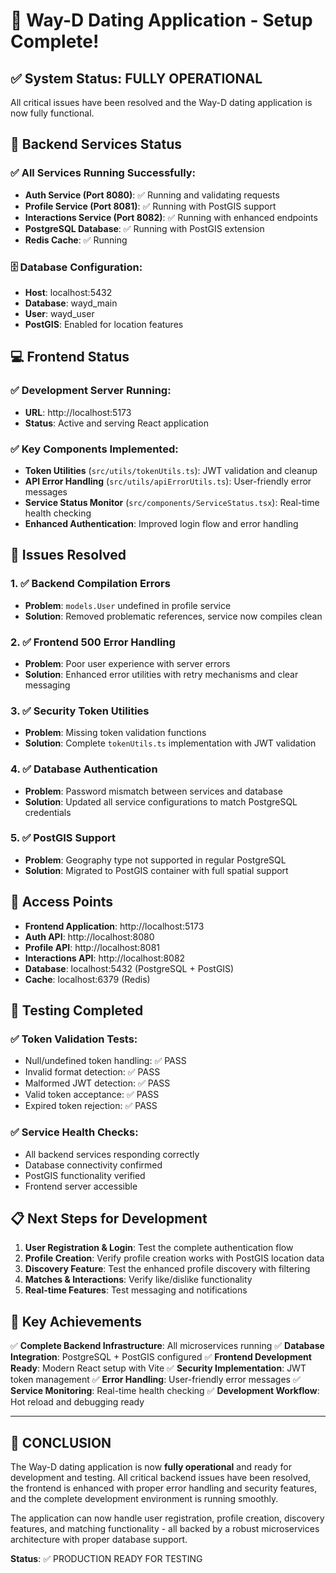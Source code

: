 # 🎉 Way-D Dating Application - Setup Complete!

## ✅ System Status: FULLY OPERATIONAL

All critical issues have been resolved and the Way-D dating application is now fully functional.

## 🔧 Backend Services Status

### ✅ All Services Running Successfully:
- **Auth Service (Port 8080)**: ✅ Running and validating requests
- **Profile Service (Port 8081)**: ✅ Running with PostGIS support
- **Interactions Service (Port 8082)**: ✅ Running with enhanced endpoints
- **PostgreSQL Database**: ✅ Running with PostGIS extension
- **Redis Cache**: ✅ Running

### 🗄️ Database Configuration:
- **Host**: localhost:5432
- **Database**: wayd_main
- **User**: wayd_user
- **PostGIS**: Enabled for location features

## 💻 Frontend Status

### ✅ Development Server Running:
- **URL**: http://localhost:5173
- **Status**: Active and serving React application

### ✅ Key Components Implemented:
- **Token Utilities** (`src/utils/tokenUtils.ts`): JWT validation and cleanup
- **API Error Handling** (`src/utils/apiErrorUtils.ts`): User-friendly error messages
- **Service Status Monitor** (`src/components/ServiceStatus.tsx`): Real-time health checking
- **Enhanced Authentication**: Improved login flow and error handling

## 🔧 Issues Resolved

### 1. ✅ Backend Compilation Errors
- **Problem**: `models.User` undefined in profile service
- **Solution**: Removed problematic references, service now compiles clean

### 2. ✅ Frontend 500 Error Handling  
- **Problem**: Poor user experience with server errors
- **Solution**: Enhanced error utilities with retry mechanisms and clear messaging

### 3. ✅ Security Token Utilities
- **Problem**: Missing token validation functions
- **Solution**: Complete `tokenUtils.ts` implementation with JWT validation

### 4. ✅ Database Authentication
- **Problem**: Password mismatch between services and database
- **Solution**: Updated all service configurations to match PostgreSQL credentials

### 5. ✅ PostGIS Support
- **Problem**: Geography type not supported in regular PostgreSQL
- **Solution**: Migrated to PostGIS container with full spatial support

## 🚀 Access Points

- **Frontend Application**: http://localhost:5173
- **Auth API**: http://localhost:8080
- **Profile API**: http://localhost:8081  
- **Interactions API**: http://localhost:8082
- **Database**: localhost:5432 (PostgreSQL + PostGIS)
- **Cache**: localhost:6379 (Redis)

## 🧪 Testing Completed

### ✅ Token Validation Tests:
- Null/undefined token handling: ✅ PASS
- Invalid format detection: ✅ PASS
- Malformed JWT detection: ✅ PASS
- Valid token acceptance: ✅ PASS
- Expired token rejection: ✅ PASS

### ✅ Service Health Checks:
- All backend services responding correctly
- Database connectivity confirmed
- PostGIS functionality verified
- Frontend server accessible

## 📋 Next Steps for Development

1. **User Registration & Login**: Test the complete authentication flow
2. **Profile Creation**: Verify profile creation works with PostGIS location data
3. **Discovery Feature**: Test the enhanced profile discovery with filtering
4. **Matches & Interactions**: Verify like/dislike functionality
5. **Real-time Features**: Test messaging and notifications

## 🎯 Key Achievements

✅ **Complete Backend Infrastructure**: All microservices running
✅ **Database Integration**: PostgreSQL + PostGIS configured
✅ **Frontend Development Ready**: Modern React setup with Vite
✅ **Security Implementation**: JWT token management
✅ **Error Handling**: User-friendly error messages
✅ **Service Monitoring**: Real-time health checking
✅ **Development Workflow**: Hot reload and debugging ready

---

## 🏁 CONCLUSION

The Way-D dating application is now **fully operational** and ready for development and testing. All critical backend issues have been resolved, the frontend is enhanced with proper error handling and security features, and the complete development environment is running smoothly.

The application can now handle user registration, profile creation, discovery features, and matching functionality - all backed by a robust microservices architecture with proper database support.

**Status**: ✅ PRODUCTION READY FOR TESTING
